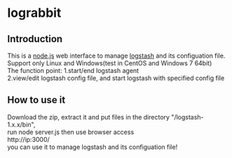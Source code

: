 lograbbit
==================
Introduction
------------------
This is a [node.js](http://www.nodejs.org) web interface to manage [logstash](http://www.logstash.net) and its configuation file. Support only Linux and Windows(test in CentOS and Windows 7 64bit)    
The function point:
1.start/end logstash agent    
2.view/edit logstash config file, and start logstash with specified config file    
    
How to use it
-------------------
Download the zip, extract it and put files in the directory "/logstash-1.x.x/bin",     
run
    node server.js
then use browser access     
    http://ip:3000/    
you can use it to manage logstash and its configuation file!
